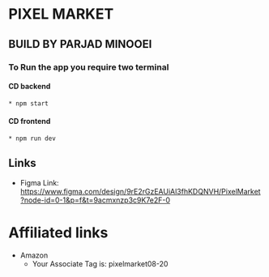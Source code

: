 # PIXEL MARKET 
## BUILD BY PARJAD MINOOEI


### To Run the app you require two terminal
#### CD backend
    * npm start


#### CD frontend
    * npm run dev


## Links
* Figma Link: https://www.figma.com/design/9rE2rGzEAUiAl3fhKDQNVH/PixelMarket?node-id=0-1&p=f&t=9acmxnzp3c9K7e2F-0


# Affiliated links
* Amazon
    * Your Associate Tag is: pixelmarket08-20